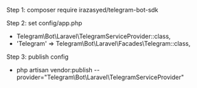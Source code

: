 

Step 1: composer require irazasyed/telegram-bot-sdk

Step 2: set config/app.php
  - Telegram\Bot\Laravel\TelegramServiceProvider::class,
  - 'Telegram' => Telegram\Bot\Laravel\Facades\Telegram::class,

Step 3: publish config
  - php artisan vendor:publish --provider="Telegram\Bot\Laravel\TelegramServiceProvider"
